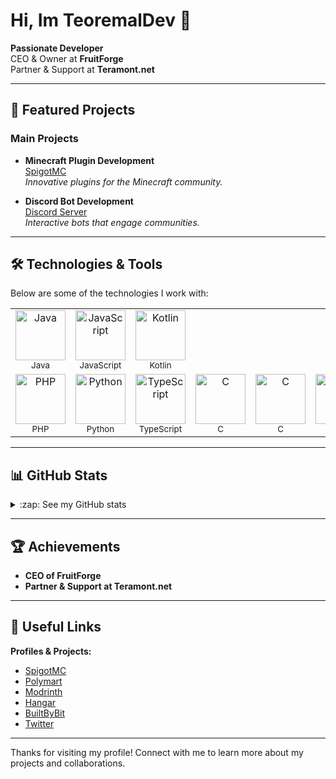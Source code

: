 # Hi, Im TeoremalDev 👋

**Passionate Developer**  
CEO & Owner at **FruitForge**  
Partner & Support at **Teramont.net**

---

## 🚀 Featured Projects

### Main Projects

- **Minecraft Plugin Development**  
  [SpigotMC](https://www.spigotmc.org/resources/authors/zxyretrohackyxz.1571934/)  
  *Innovative plugins for the Minecraft community.*

- **Discord Bot Development**  
  [Discord Server](https://fruitforge.com/discord)  
  *Interactive bots that engage communities.*

---

## 🛠️ Technologies & Tools

Below are some of the technologies I work with:

<table>
  <tr>
    <td align="center">
      <img src="https://imgur.com/9q2kKhW.png" alt="Java" width="80"/><br>
      <sub>Java</sub>
    </td>
    <td align="center">
      <img src="https://imgur.com/ilHyXOd.png" alt="JavaScript" width="80"/><br>
      <sub>JavaScript</sub>
    </td>
    <td align="center">
      <img src="https://imgur.com/DAHYqPt.png" alt="Kotlin" width="80"/><br>
      <sub>Kotlin</sub>
    </td>
  </tr>
  <tr>
    <td align="center">
      <img src="https://imgur.com/xxNE2Pc.png" alt="PHP" width="80"/><br>
      <sub>PHP</sub>
    </td>
    <td align="center">
      <img src="https://imgur.com/dC4CgNr.png" alt="Python" width="80"/><br>
      <sub>Python</sub>
    </td>
    <td align="center">
      <img src="https://imgur.com/McgWlm8.png" alt="TypeScript" width="80"/><br>
      <sub>TypeScript</sub>
    </td>
    <td align="center">
      <img src="https://imgur.com/McgWlm8.png" alt="C" width="80"/><br>
      <sub>C</sub>
    </td>
    <td align="center">
      <img src="https://imgur.com/McgWlm8.png" alt="C" width="80"/><br>
      <sub>C</sub>
    </td>
    <td align="center">
      <img src="https://imgur.com/Gaova6F.png" alt="CSharp" width="80"/><br>
      <sub>CSharp</sub>
    </td>
  </tr>
</table>

---

## 📊 GitHub Stats

<details>
  <summary style="cursor: pointer;">:zap: See my GitHub stats</summary>
  <br />
  <img src="https://github-readme-stats.vercel.app/api?username=TeoremalDev&show_icons=true&hide_border=true&theme=cobalt" alt="GitHub Stats" />
</details>

---

## 🏆 Achievements

- **CEO of FruitForge**
- **Partner & Support at Teramont.net**

---

## 🔗 Useful Links

**Profiles & Projects:**

- [SpigotMC](https://www.spigotmc.org/resources/authors/zxyretrohackyxz.1571934/)
- [Polymart](https://polymart.org/user/teoremaldev.12850)
- [Modrinth](https://modrinth.com/user/TeoremalDev)
- [Hangar](https://hangar.papermc.io/TeoremalDev?sort=-updated)
- [BuiltByBit](https://builtbybit.com/members/zxyretrohackyxz.386014/)
- [Twitter](https://x.com/TeoremalDev)

---

<div>
  <p>Thanks for visiting my profile! Connect with me to learn more about my projects and collaborations.</p>
</div>
